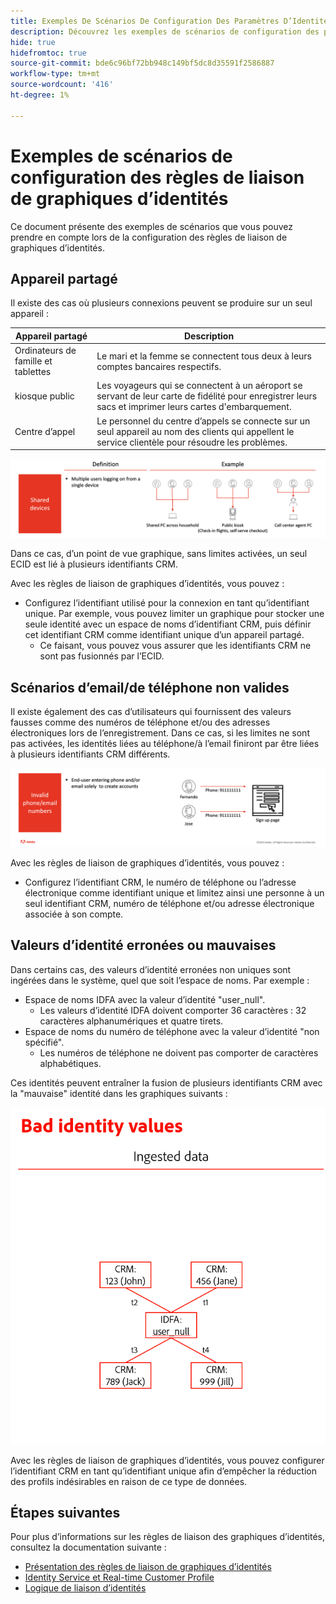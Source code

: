 ```yaml
---
title: Exemples De Scénarios De Configuration Des Paramètres D’Identité
description: Découvrez les exemples de scénarios de configuration des paramètres d’identité.
hide: true
hidefromtoc: true
source-git-commit: bde6c96bf72bb948c149bf5dc8d35591f2586887
workflow-type: tm+mt
source-wordcount: '416'
ht-degree: 1%

---
```


# Exemples de scénarios de configuration des règles de liaison de graphiques d’identités

Ce document présente des exemples de scénarios que vous pouvez prendre en compte lors de la configuration des règles de liaison de graphiques d’identités.


## Appareil partagé

Il existe des cas où plusieurs connexions peuvent se produire sur un seul appareil :

| Appareil partagé | Description |
| --- | --- |
| Ordinateurs de famille et tablettes | Le mari et la femme se connectent tous deux à leurs comptes bancaires respectifs. |
| kiosque public | Les voyageurs qui se connectent à un aéroport se servant de leur carte de fidélité pour enregistrer leurs sacs et imprimer leurs cartes d&#39;embarquement. |
| Centre d’appel | Le personnel du centre d’appels se connecte sur un seul appareil au nom des clients qui appellent le service clientèle pour résoudre les problèmes. |

![shared-devices](../images/identity-settings/shared-devices.png)

Dans ce cas, d’un point de vue graphique, sans limites activées, un seul ECID est lié à plusieurs identifiants CRM.

Avec les règles de liaison de graphiques d’identités, vous pouvez :

* Configurez l’identifiant utilisé pour la connexion en tant qu’identifiant unique. Par exemple, vous pouvez limiter un graphique pour stocker une seule identité avec un espace de noms d’identifiant CRM, puis définir cet identifiant CRM comme identifiant unique d’un appareil partagé.
   * Ce faisant, vous pouvez vous assurer que les identifiants CRM ne sont pas fusionnés par l’ECID.

## Scénarios d’email/de téléphone non valides

Il existe également des cas d’utilisateurs qui fournissent des valeurs fausses comme des numéros de téléphone et/ou des adresses électroniques lors de l’enregistrement. Dans ce cas, si les limites ne sont pas activées, les identités liées au téléphone/à l’email finiront par être liées à plusieurs identifiants CRM différents.

![invalid-email-phone](../images/identity-settings/invalid-email-phone.png)

Avec les règles de liaison de graphiques d’identités, vous pouvez :

* Configurez l’identifiant CRM, le numéro de téléphone ou l’adresse électronique comme identifiant unique et limitez ainsi une personne à un seul identifiant CRM, numéro de téléphone et/ou adresse électronique associée à son compte.

## Valeurs d’identité erronées ou mauvaises

Dans certains cas, des valeurs d’identité erronées non uniques sont ingérées dans le système, quel que soit l’espace de noms. Par exemple :

* Espace de noms IDFA avec la valeur d’identité &quot;user_null&quot;.
   * Les valeurs d’identité IDFA doivent comporter 36 caractères : 32 caractères alphanumériques et quatre tirets.
* Espace de noms du numéro de téléphone avec la valeur d’identité &quot;non spécifié&quot;.
   * Les numéros de téléphone ne doivent pas comporter de caractères alphabétiques.

Ces identités peuvent entraîner la fusion de plusieurs identifiants CRM avec la &quot;mauvaise&quot; identité dans les graphiques suivants :

![bad-data](../images/identity-settings/bad-data.png)

Avec les règles de liaison de graphiques d’identités, vous pouvez configurer l’identifiant CRM en tant qu’identifiant unique afin d’empêcher la réduction des profils indésirables en raison de ce type de données.

## Étapes suivantes

Pour plus d’informations sur les règles de liaison des graphiques d’identités, consultez la documentation suivante :

* [Présentation des règles de liaison de graphiques d’identités](./overview.md)
* [Identity Service et Real-time Customer Profile](identity-and-profile.md)
* [Logique de liaison d’identités](./identity-linking-logic.md)